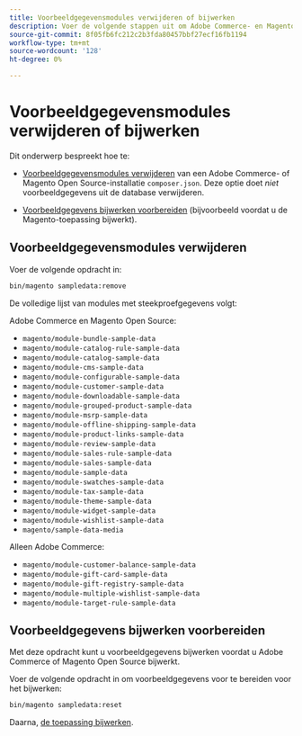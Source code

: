 ```yaml
---
title: Voorbeeldgegevensmodules verwijderen of bijwerken
description: Voer de volgende stappen uit om Adobe Commerce- en Magento Open Source-voorbeeldgegevensmodules te beheren.
source-git-commit: 8f05fb6fc212c2b3fda80457bbf27ecf16fb1194
workflow-type: tm+mt
source-wordcount: '128'
ht-degree: 0%

---
```



# Voorbeeldgegevensmodules verwijderen of bijwerken

Dit onderwerp bespreekt hoe te:

* [Voorbeeldgegevensmodules verwijderen](#remove-sample-data-modules) van een Adobe Commerce- of Magento Open Source-installatie `composer.json`. Deze optie doet *niet* voorbeeldgegevens uit de database verwijderen.

* [Voorbeeldgegevens bijwerken voorbereiden](#prepare-to-update-sample-data) (bijvoorbeeld voordat u de Magento-toepassing bijwerkt).

## Voorbeeldgegevensmodules verwijderen

Voer de volgende opdracht in:

```bash
bin/magento sampledata:remove
```

De volledige lijst van modules met steekproefgegevens volgt:

Adobe Commerce en Magento Open Source:

* `magento/module-bundle-sample-data`
* `magento/module-catalog-rule-sample-data`
* `magento/module-catalog-sample-data`
* `magento/module-cms-sample-data`
* `magento/module-configurable-sample-data`
* `magento/module-customer-sample-data`
* `magento/module-downloadable-sample-data`
* `magento/module-grouped-product-sample-data`
* `magento/module-msrp-sample-data`
* `magento/module-offline-shipping-sample-data`
* `magento/module-product-links-sample-data`
* `magento/module-review-sample-data`
* `magento/module-sales-rule-sample-data`
* `magento/module-sales-sample-data`
* `magento/module-sample-data`
* `magento/module-swatches-sample-data`
* `magento/module-tax-sample-data`
* `magento/module-theme-sample-data`
* `magento/module-widget-sample-data`
* `magento/module-wishlist-sample-data`
* `magento/sample-data-media`

Alleen Adobe Commerce:

* `magento/module-customer-balance-sample-data`
* `magento/module-gift-card-sample-data`
* `magento/module-gift-registry-sample-data`
* `magento/module-multiple-wishlist-sample-data`
* `magento/module-target-rule-sample-data`

## Voorbeeldgegevens bijwerken voorbereiden

Met deze opdracht kunt u voorbeeldgegevens bijwerken voordat u Adobe Commerce of Magento Open Source bijwerkt.

Voer de volgende opdracht in om voorbeeldgegevens voor te bereiden voor het bijwerken:

```bash
bin/magento sampledata:reset
```

Daarna, [de toepassing bijwerken](../tutorials/uninstall.md#update-the-application).
